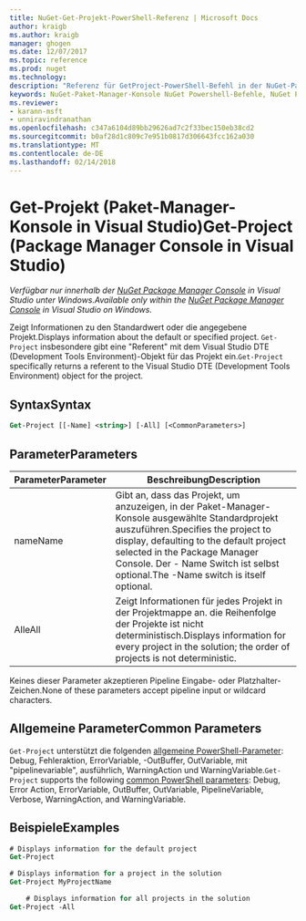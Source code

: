 ```yaml
---
title: NuGet-Get-Projekt-PowerShell-Referenz | Microsoft Docs
author: kraigb
ms.author: kraigb
manager: ghogen
ms.date: 12/07/2017
ms.topic: reference
ms.prod: nuget
ms.technology: 
description: "Referenz für GetProject-PowerShell-Befehl in der NuGet-Paket-Manager-Konsole in Visual Studio."
keywords: NuGet-Paket-Manager-Konsole NuGet Powershell-Befehle, NuGet Powershell-Referenz, Get-Projekt
ms.reviewer:
- karann-msft
- unniravindranathan
ms.openlocfilehash: c347a6104d89bb29626ad7c2f33bec150eb38cd2
ms.sourcegitcommit: b0af28d1c809c7e951b0817d306643fcc162a030
ms.translationtype: MT
ms.contentlocale: de-DE
ms.lasthandoff: 02/14/2018
---
```

# <a name="get-project-package-manager-console-in-visual-studio"></a><span data-ttu-id="408e6-104">Get-Projekt (Paket-Manager-Konsole in Visual Studio)</span><span class="sxs-lookup"><span data-stu-id="408e6-104">Get-Project (Package Manager Console in Visual Studio)</span></span>

<span data-ttu-id="408e6-105">*Verfügbar nur innerhalb der [NuGet Package Manager Console](package-manager-console.md) in Visual Studio unter Windows.*</span><span class="sxs-lookup"><span data-stu-id="408e6-105">*Available only within the [NuGet Package Manager Console](package-manager-console.md) in Visual Studio on Windows.*</span></span>

<span data-ttu-id="408e6-106">Zeigt Informationen zu den Standardwert oder die angegebene Projekt.</span><span class="sxs-lookup"><span data-stu-id="408e6-106">Displays information about the default or specified project.</span></span> <span data-ttu-id="408e6-107">`Get-Project` insbesondere gibt eine "Referent" mit dem Visual Studio DTE (Development Tools Environment)-Objekt für das Projekt ein.</span><span class="sxs-lookup"><span data-stu-id="408e6-107">`Get-Project` specifically returns a referent to the Visual Studio DTE (Development Tools Environment) object for the project.</span></span>

## <a name="syntax"></a><span data-ttu-id="408e6-108">Syntax</span><span class="sxs-lookup"><span data-stu-id="408e6-108">Syntax</span></span>

```ps
Get-Project [[-Name] <string>] [-All] [<CommonParameters>]
```

## <a name="parameters"></a><span data-ttu-id="408e6-109">Parameter</span><span class="sxs-lookup"><span data-stu-id="408e6-109">Parameters</span></span>

| <span data-ttu-id="408e6-110">Parameter</span><span class="sxs-lookup"><span data-stu-id="408e6-110">Parameter</span></span> | <span data-ttu-id="408e6-111">Beschreibung</span><span class="sxs-lookup"><span data-stu-id="408e6-111">Description</span></span> |
| --- | --- |
| <span data-ttu-id="408e6-112">name</span><span class="sxs-lookup"><span data-stu-id="408e6-112">Name</span></span> | <span data-ttu-id="408e6-113">Gibt an, dass das Projekt, um anzuzeigen, in der Paket-Manager-Konsole ausgewählte Standardprojekt auszuführen.</span><span class="sxs-lookup"><span data-stu-id="408e6-113">Specifies the project to display, defaulting to the default project selected in the Package Manager Console.</span></span> <span data-ttu-id="408e6-114">Der - Name Switch ist selbst optional.</span><span class="sxs-lookup"><span data-stu-id="408e6-114">The -Name switch is itself optional.</span></span> |
| <span data-ttu-id="408e6-115">Alle</span><span class="sxs-lookup"><span data-stu-id="408e6-115">All</span></span> | <span data-ttu-id="408e6-116">Zeigt Informationen für jedes Projekt in der Projektmappe an. die Reihenfolge der Projekte ist nicht deterministisch.</span><span class="sxs-lookup"><span data-stu-id="408e6-116">Displays information for every project in the solution; the order of projects is not deterministic.</span></span> |

<span data-ttu-id="408e6-117">Keines dieser Parameter akzeptieren Pipeline Eingabe- oder Platzhalter-Zeichen.</span><span class="sxs-lookup"><span data-stu-id="408e6-117">None of these parameters accept pipeline input or wildcard characters.</span></span>

## <a name="common-parameters"></a><span data-ttu-id="408e6-118">Allgemeine Parameter</span><span class="sxs-lookup"><span data-stu-id="408e6-118">Common Parameters</span></span>

<span data-ttu-id="408e6-119">`Get-Project` unterstützt die folgenden [allgemeine PowerShell-Parameter](http://go.microsoft.com/fwlink/?LinkID=113216): Debug, Fehleraktion, ErrorVariable, -OutBuffer, OutVariable, mit "pipelinevariable", ausführlich, WarningAction und WarningVariable.</span><span class="sxs-lookup"><span data-stu-id="408e6-119">`Get-Project` supports the following [common PowerShell parameters](http://go.microsoft.com/fwlink/?LinkID=113216): Debug, Error Action, ErrorVariable, OutBuffer, OutVariable, PipelineVariable, Verbose, WarningAction, and WarningVariable.</span></span>

## <a name="examples"></a><span data-ttu-id="408e6-120">Beispiele</span><span class="sxs-lookup"><span data-stu-id="408e6-120">Examples</span></span>

```ps
# Displays information for the default project
Get-Project

# Displays information for a project in the solution
Get-Project MyProjectName

    # Displays information for all projects in the solution
Get-Project -All
```